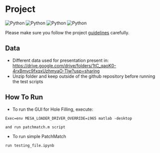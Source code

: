 # Project
![Python](https://img.shields.io/badge/built--with-Python-green?logo=appveyor&style=for-the-badge)
![Python](https://img.shields.io/badge/built--with-MATLAB-green?logo=appveyor&style=for-the-badge)
![Python](https://img.shields.io/badge/built--with-C++-green?logo=appveyor&style=for-the-badge)
![Python](https://img.shields.io/badge/LICENSE-MIT-blue?logo=appveyor&style=for-the-badge)

Please make sure you follow the project [guidelines](./guidelines.md) carefully.

## Data

- Different data used for presentation present in: https://drive.google.com/drive/folders/1tC_qaoK0-4rxBmvc9fxqxUzhmyaO-Tlw?usp=sharing
- Unzip folder and keep outside of the github repository before running the test scripts

## How To Run
- To run the GUI for Hole Filling, execute:
```
Exec=env MESA_LOADER_DRIVER_OVERRIDE=i965 matlab -desktop

and run patchmatch.m script
```
-  To run simple PatchMatch
```
run testing_file.ipynb
```

